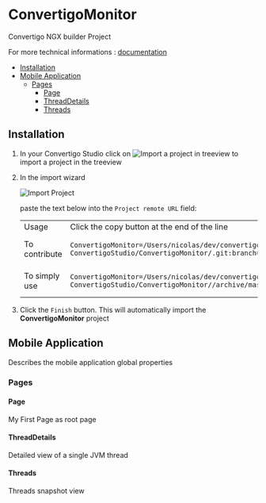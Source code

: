 


# ConvertigoMonitor

Convertigo NGX builder Project


For more technical informations : [documentation](./project.md)

- [Installation](#installation)
- [Mobile Application](#mobile-application)
    - [Pages](#pages)
        - [Page](#page)
        - [ThreadDetails](#threaddetails)
        - [Threads](#threads)


## Installation

1. In your Convertigo Studio click on ![](https://github.com/convertigo/convertigo/blob/develop/eclipse-plugin-studio/icons/studio/project_import.gif?raw=true "Import a project in treeview") to import a project in the treeview
2. In the import wizard

   ![](https://github.com/convertigo/convertigo/blob/develop/eclipse-plugin-studio/tomcat/webapps/convertigo/templates/ftl/project_import_wzd.png?raw=true "Import Project")
   
   paste the text below into the `Project remote URL` field:
   <table>
     <tr><td>Usage</td><td>Click the copy button at the end of the line</td></tr>
     <tr><td>To contribute</td><td>

     ```
     ConvertigoMonitor=/Users/nicolas/dev/convertigo/runtime-ConvertigoStudio/ConvertigoMonitor/.git:branch=master
     ```
     </td></tr>
     <tr><td>To simply use</td><td>

     ```
     ConvertigoMonitor=/Users/nicolas/dev/convertigo/runtime-ConvertigoStudio/ConvertigoMonitor//archive/master.zip
     ```
     </td></tr>
    </table>
3. Click the `Finish` button. This will automatically import the __ConvertigoMonitor__ project


## Mobile Application

Describes the mobile application global properties

### Pages

#### Page

My First Page as root page

#### ThreadDetails

Detailed view of a single JVM thread

#### Threads

Threads snapshot view



